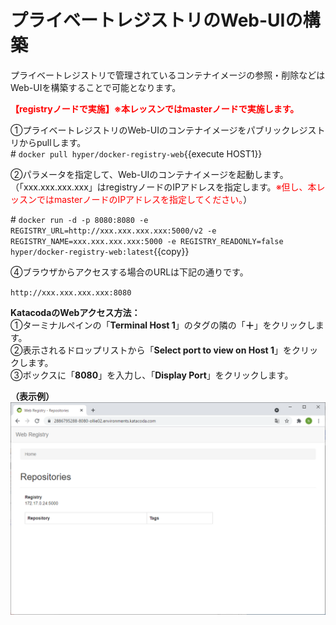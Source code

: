 # プライベートレジストリのWeb-UIの構築
プライベートレジストリで管理されているコンテナイメージの参照・削除などはWeb-UIを構築することで可能となります。  

**<span style="color: red; ">【registryノードで実施】※本レッスンではmasterノードで実施します。</span>**  

①プライベートレジストリのWeb-UIのコンテナイメージをパブリックレジストリからpullします。  
\# `docker pull hyper/docker-registry-web`{{execute HOST1}}  

②パラメータを指定して、Web-UIのコンテナイメージを起動します。（「xxx.xxx.xxx.xxx」はregistryノードのIPアドレスを指定します。<span style="color: red; ">※但し、本レッスンではmasterノードのIPアドレスを指定してください。</span>）  

\# `docker run -d -p 8080:8080 -e REGISTRY_URL=http://xxx.xxx.xxx.xxx:5000/v2 -e REGISTRY_NAME=xxx.xxx.xxx.xxx:5000 -e REGISTRY_READONLY=false hyper/docker-registry-web:latest`{{copy}}   

④ブラウザからアクセスする場合のURLは下記の通りです。  

`http://xxx.xxx.xxx.xxx:8080`  

**KatacodaのWebアクセス方法：**  
①ターミナルペインの「**Terminal Host 1**」のタグの隣の「**＋**」をクリックします。  
②表示されるドロップリストから「**Select port to view on Host 1**」をクリックします。  
③ボックスに「**8080**」を入力し、「**Display Port**」をクリックします。  

**（表示例）**  
![Pod Image](./assets/Registry.png)  